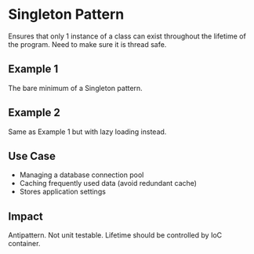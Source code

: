 ﻿# Singleton Pattern

Ensures that only 1 instance of a class can exist throughout the lifetime of the program. Need to make sure it is thread safe.

## Example 1

The bare minimum of a Singleton pattern.

## Example 2

Same as Example 1 but with lazy loading instead.

## Use Case

- Managing a database connection pool
- Caching frequently used data (avoid redundant cache)
- Stores application settings

## Impact

Antipattern. Not unit testable. Lifetime should be controlled by IoC container.
